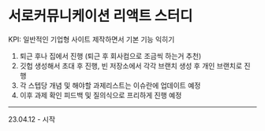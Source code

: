 # 서로커뮤니케이션 리액트 스터디

KPI: 일반적인 기업형 사이트 제작하면서 기본 기능 익히기

1. 퇴근 후나 집에서 진행 (퇴근 후 회사컴으로 조금씩 하는거 추천)
2. 깃헙 생성해서 초대 후 진행, 빈 저장소에서 각각 브랜치 생성 후 개인 브랜치로 진행
3. 각 스텝당 개념 및 해야할 과제리스트는 이슈란에 업데이트 예정
4. 이후 과제 확인 피드백 및 질의식으로 프리하게 진행 예정

- - -

23.04.12 - 시작